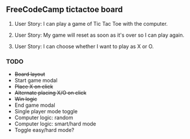 ## FreeCodeCamp tictactoe board ##

1. User Story: I can play a game of Tic Tac Toe with the computer.

2. User Story: My game will reset as soon as it's over so I can play again.

3. User Story: I can choose whether I want to play as X or O.

### TODO ###
- ~~Board layout~~
- Start game modal
- ~~Place X on click~~
- ~~Alternate placing X/O on click~~
- ~~Win logic~~
- End game modal
- Single player mode toggle
- Computer logic: random
- Computer logic: smart/hard mode
- Toggle easy/hard mode?
